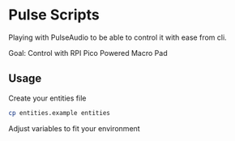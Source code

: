 # Pulse Scripts

Playing with PulseAudio to be able to control it with ease from cli.  

Goal: Control with RPI Pico Powered Macro Pad


## Usage
Create your entities file
```bash
cp entities.example entities
```
Adjust variables to fit your environment
